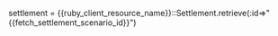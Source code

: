 settlement = {{ruby_client_resource_name}}::Settlement.retrieve(:id=>"{{fetch_settlement_scenario_id}}")
